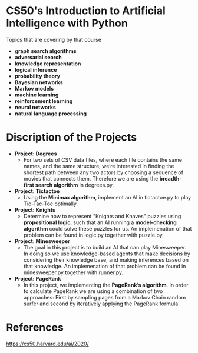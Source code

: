 # CS50's Introduction to Artificial Intelligence with Python
Topics that are covering by that course
- **graph search algorithms** 
- **adversarial search**
- **knowledge representation**
- **logical inference** 
- **probability theory** 
- **Bayesian networks**
- **Markov models**
- **machine learning**
- **reinforcement learning**
- **neural networks**
- **natural language processing**
  


#  Discription of the Projects

- **Project: Degrees**
    +  For two sets of CSV data files, where each file contains the same names, and the same structure, we’re interested in finding the shortest path between any two actors by choosing a sequence of movies that connects them. Therefore we are using the **breadth-first search algorithm** in degrees.py.
- **Project: Tictactoe**
    + Using the **Minimax algorithm**, implement an AI in tictactoe.py to play Tic-Tac-Toe optimally.
- **Project: Knights**
    + Determine how to represent "Knights and Knaves" puzzles using **propositional logic**, such that an AI running a **model-checking algorithm** could solve these puzzles for us. An implemenation of that problem can be found in logic.py together with puzzle.py.
- **Project: Minesweeper**
    + The goal in this project is to build an AI that can play Minesweeper. In doing so we use knowledge-based agents that make decisions by considering their knowledge base, and making inferences based on that knowledge. An implemenation of that problem can be found in minesweeper.py together with runner.py.
- **Project: PageRank**
    + In this project, we implementing the **PageRank’s algorithm**. In order to calculate PageRank we are using a combination of two approaches: First by sampling pages from a Markov Chain random surfer and second by iteratively applying the PageRank formula.    
 

#  References
https://cs50.harvard.edu/ai/2020/
